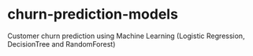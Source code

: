 # churn-prediction-models
Customer churn prediction using Machine Learning (Logistic Regression, DecisionTree and RandomForest)
